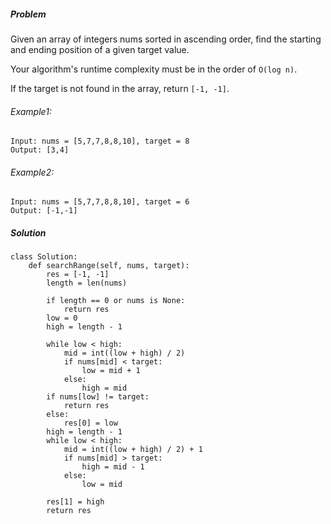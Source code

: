 ##### Problem

Given an array of integers nums sorted in ascending order, find the starting and ending position of a given target value.

Your algorithm's runtime complexity must be in the order of `O(log n)`.

If the target is not found in the array, return `[-1, -1]`.

###### Example1:
```
Input: nums = [5,7,7,8,8,10], target = 8
Output: [3,4]
```

###### Example2:
```
Input: nums = [5,7,7,8,8,10], target = 6
Output: [-1,-1]
```

##### Solution 
```
class Solution:
    def searchRange(self, nums, target):
        res = [-1, -1]
        length = len(nums)

        if length == 0 or nums is None:
            return res
        low = 0
        high = length - 1

        while low < high:
            mid = int((low + high) / 2)
            if nums[mid] < target:
                low = mid + 1
            else:
                high = mid
        if nums[low] != target:
            return res
        else:
            res[0] = low
        high = length - 1
        while low < high:
            mid = int((low + high) / 2) + 1
            if nums[mid] > target:
                high = mid - 1
            else:
                low = mid

        res[1] = high
        return res

